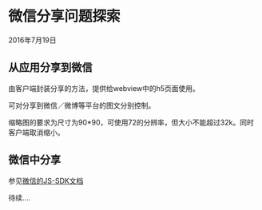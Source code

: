 # 微信分享问题探索
2016年7月19日
## 从应用分享到微信
由客户端封装分享的方法，提供给webview中的h5页面使用。

可对分享到微信／微博等平台的图文分别控制。

缩略图的要求为尺寸为90*90，可使用72的分辨率，但大小不能超过32k。同时客户端取消缩小。
## 微信中分享
参见[微信的JS-SDK文档](http://mp.weixin.qq.com/wiki/11/74ad127cc054f6b80759c40f77ec03db.html)

待续....